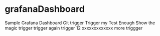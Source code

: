 # grafanaDashboard
Sample Grafana Dashboard
Git trigger
Trigger my Test
Enough
Show the magic
trigger
trigger again
trigger 12
xxxxxxxxxxxxx
more triggger
